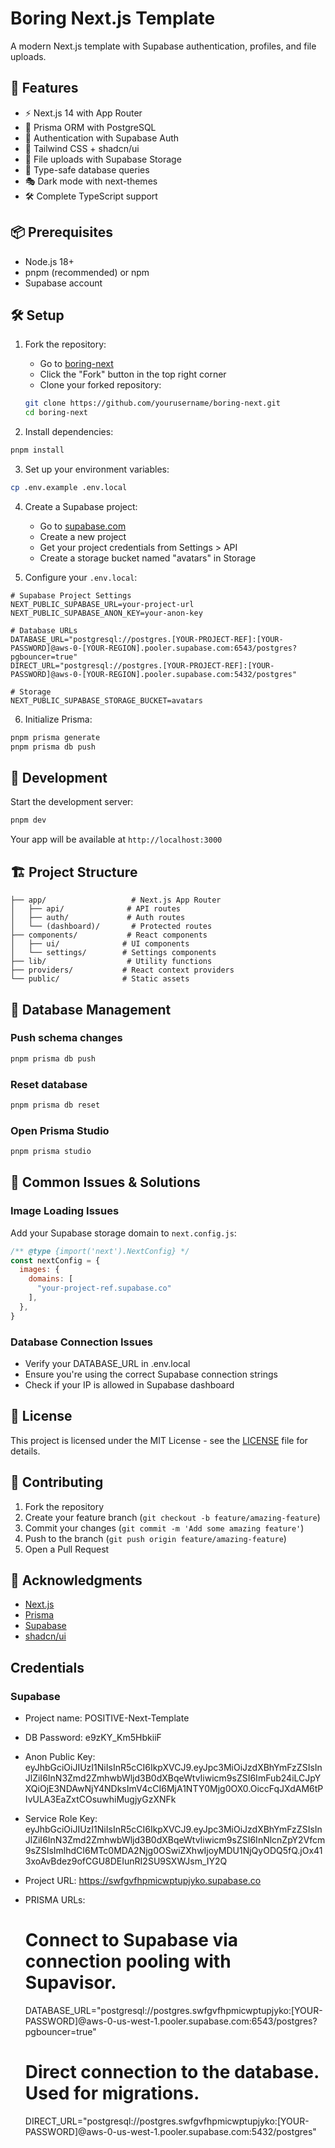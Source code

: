 # Boring Next.js Template

A modern Next.js template with Supabase authentication, profiles, and file uploads.

## 🚀 Features

- ⚡️ Next.js 14 with App Router
- 🔋 Prisma ORM with PostgreSQL
- 🔑 Authentication with Supabase Auth
- 🎨 Tailwind CSS + shadcn/ui
- 📁 File uploads with Supabase Storage
- 🔄 Type-safe database queries
- 🎭 Dark mode with next-themes
- 🛠 Complete TypeScript support

## 📦 Prerequisites

- Node.js 18+ 
- pnpm (recommended) or npm
- Supabase account

## 🛠 Setup

1. Fork the repository:
   - Go to [boring-next](https://github.com/yourusername/boring-next)
   - Click the "Fork" button in the top right corner
   - Clone your forked repository:
   ```bash
   git clone https://github.com/yourusername/boring-next.git
   cd boring-next
   ```

2. Install dependencies:
```bash
pnpm install
```

3. Set up your environment variables:
```bash
cp .env.example .env.local
```

4. Create a Supabase project:
   - Go to [supabase.com](https://supabase.com)
   - Create a new project
   - Get your project credentials from Settings > API
   - Create a storage bucket named "avatars" in Storage

5. Configure your `.env.local`:
```env
# Supabase Project Settings
NEXT_PUBLIC_SUPABASE_URL=your-project-url
NEXT_PUBLIC_SUPABASE_ANON_KEY=your-anon-key

# Database URLs
DATABASE_URL="postgresql://postgres.[YOUR-PROJECT-REF]:[YOUR-PASSWORD]@aws-0-[YOUR-REGION].pooler.supabase.com:6543/postgres?pgbouncer=true"
DIRECT_URL="postgresql://postgres.[YOUR-PROJECT-REF]:[YOUR-PASSWORD]@aws-0-[YOUR-REGION].pooler.supabase.com:5432/postgres"

# Storage
NEXT_PUBLIC_SUPABASE_STORAGE_BUCKET=avatars
```

6. Initialize Prisma:
```bash
pnpm prisma generate
pnpm prisma db push
```

## 🚀 Development

Start the development server:
```bash
pnpm dev
```

Your app will be available at `http://localhost:3000`

## 🏗 Project Structure

```
├── app/                   # Next.js App Router
│   ├── api/              # API routes
│   ├── auth/             # Auth routes
│   └── (dashboard)/       # Protected routes
├── components/           # React components
│   ├── ui/              # UI components
│   └── settings/        # Settings components
├── lib/                  # Utility functions
├── providers/           # React context providers
└── public/              # Static assets
```

## 📝 Database Management

### Push schema changes
```bash
pnpm prisma db push
```

### Reset database
```bash
pnpm prisma db reset
```

### Open Prisma Studio
```bash
pnpm prisma studio
```

## 🔧 Common Issues & Solutions

### Image Loading Issues
Add your Supabase storage domain to `next.config.js`:
```js
/** @type {import('next').NextConfig} */
const nextConfig = {
  images: {
    domains: [
      "your-project-ref.supabase.co"
    ],
  },
}
```

### Database Connection Issues
- Verify your DATABASE_URL in .env.local
- Ensure you're using the correct Supabase connection strings
- Check if your IP is allowed in Supabase dashboard

## 📄 License

This project is licensed under the MIT License - see the [LICENSE](LICENSE) file for details.

## 🤝 Contributing

1. Fork the repository
2. Create your feature branch (`git checkout -b feature/amazing-feature`)
3. Commit your changes (`git commit -m 'Add some amazing feature'`)
4. Push to the branch (`git push origin feature/amazing-feature`)
5. Open a Pull Request

## 🙏 Acknowledgments

- [Next.js](https://nextjs.org/)
- [Prisma](https://www.prisma.io/)
- [Supabase](https://supabase.com/)
- [shadcn/ui](https://ui.shadcn.com/)


## Credentials

### Supabase
- Project name: POSITIVE-Next-Template
- DB Password: e9zKY_Km5HbkiiF
- Anon Public Key: eyJhbGciOiJIUzI1NiIsInR5cCI6IkpXVCJ9.eyJpc3MiOiJzdXBhYmFzZSIsInJlZiI6InN3Zmd2ZmhwbWljd3B0dXBqeWtvIiwicm9sZSI6ImFub24iLCJpYXQiOjE3NDAwNjY4NDksImV4cCI6MjA1NTY0Mjg0OX0.OiccFqJXdAM6tPIvULA3EaZxtCOsuwhiMugjyGzXNFk
- Service Role Key: eyJhbGciOiJIUzI1NiIsInR5cCI6IkpXVCJ9.eyJpc3MiOiJzdXBhYmFzZSIsInJlZiI6InN3Zmd2ZmhwbWljd3B0dXBqeWtvIiwicm9sZSI6InNlcnZpY2Vfcm9sZSIsImlhdCI6MTc0MDA2Njg0OSwiZXhwIjoyMDU1NjQyODQ5fQ.jOx413xoAvBdez9ofCGU8DEIunRI2SU9SXWJsm_IY2Q
- Project URL: https://swfgvfhpmicwptupjyko.supabase.co

- PRISMA URLs:
    # Connect to Supabase via connection pooling with Supavisor.
    DATABASE_URL="postgresql://postgres.swfgvfhpmicwptupjyko:[YOUR-PASSWORD]@aws-0-us-west-1.pooler.supabase.com:6543/postgres?pgbouncer=true"

    # Direct connection to the database. Used for migrations.
    DIRECT_URL="postgresql://postgres.swfgvfhpmicwptupjyko:[YOUR-PASSWORD]@aws-0-us-west-1.pooler.supabase.com:5432/postgres"
        
